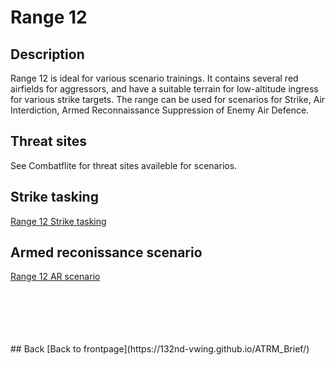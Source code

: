 # Range 12

## Description
Range 12 is ideal for various scenario trainings. It contains several red airfields for aggressors, and have a suitable terrain for low-altitude ingress for various strike targets.
The range can be used for scenarios for Strike, Air Interdiction, Armed Reconnaissance Suppression of Enemy Air Defence.


## Threat sites
See Combatflite for threat sites availeble for scenarios.



## Strike tasking
[Range 12 Strike tasking](/ATRM_Brief/Pages/R12_Strike_task.html) 



## Armed reconissance scenario
[Range 12 AR scenario](/ATRM_Brief/Pages/R12_AR_TASK.html)  

<br>
<br>
<br>
<br>
<br>
## Back
[Back to frontpage](https://132nd-vwing.github.io/ATRM_Brief/)